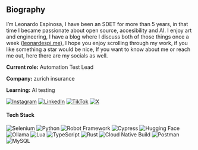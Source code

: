 ## Biography
I’m Leonardo Espinosa, I have been an SDET for more than 5 years, in that time I became passionate about open source, accesibility and AI. I enjoy art and engineering, I have a blog where I discuss both of those things once a week ([leonardespi.me](leonardespi.me)), I hope you enjoy scrolling through my work, if you like something a star would be nice, If you want to know about me or reach me out, here there are my socials as well.

**Current role:** Automation Test Lead

**Company:** zurich insurance

**Learning:** AI testing


[![Instagram](https://img.shields.io/badge/Instagram-%23E4405F.svg?style=for-the-badge&logo=Instagram&logoColor=white)](https://instagram.com/leonardespi) [![LinkedIn](https://img.shields.io/badge/LinkedIn-%230077B5.svg?style=for-the-badge&logo=linkedin&logoColor=white)](https://linkedin.com/in/leonardespi) [![TikTok](https://img.shields.io/badge/TikTok-%23000000.svg?style=for-the-badge&logo=TikTok&logoColor=white)](https://tiktok.com/@leonardespi) [![X](https://img.shields.io/badge/X-black.svg?style=for-the-badge&logo=X&logoColor=white)](https://x.com/leonardespii)

#### Tech Stack
![Selenium](https://img.shields.io/badge/Selenium-43B02A?logo=selenium&logoColor=fff&style=for-the-badge) ![Python](https://img.shields.io/badge/Python-3776AB?logo=python&logoColor=fff&style=for-the-badge) ![Robot Framework](https://img.shields.io/badge/Robot%20Framework-000?logo=robotframework&logoColor=fff&style=for-the-badge) ![Cypress](https://img.shields.io/badge/Cypress-69D3A7?logo=cypress&logoColor=fff&style=for-the-badge) ![Hugging Face](https://img.shields.io/badge/Hugging%20Face-FFD21E?logo=huggingface&logoColor=000&style=for-the-badge) ![Ollama](https://img.shields.io/badge/Ollama-000?logo=ollama&logoColor=fff&style=for-the-badge) ![Lua](https://img.shields.io/badge/Lua-000080?logo=lua&logoColor=fff&style=for-the-badge) ![TypeScript](https://img.shields.io/badge/TypeScript-3178C6?logo=typescript&logoColor=fff&style=for-the-badge) ![Rust](https://img.shields.io/badge/Rust-000?logo=rust&logoColor=fff&style=for-the-badge) ![Cloud Native Build](https://img.shields.io/badge/Cloud%20Native%20Build-F76945?logo=cloudnativebuild&logoColor=fff&style=for-the-badge) ![Postman](https://img.shields.io/badge/Postman-FF6C37?logo=postman&logoColor=fff&style=for-the-badge) ![MySQL](https://img.shields.io/badge/MySQL-4479A1?logo=mysql&logoColor=fff&style=for-the-badge)

<!-- Proudly created with Readme Wizard ( www.leonardespi.me/readme-wizard ) -->

